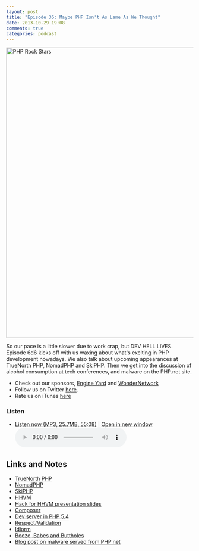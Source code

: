 ```yaml
---
layout: post
title: "Episode 36: Maybe PHP Isn't As Lame As We Thought"
date: 2013-10-29 19:08
comments: true
categories: podcast
---
```


<a href="http://www.flickr.com/photos/rbowen/2523296126/" title="PHP Rock Stars by RichardBowen, on Flickr"><img src="http://farm4.staticflickr.com/3157/2523296126_77affed9eb_b.jpg" width="1024" height="780" alt="PHP Rock Stars"></a>

So our pace is a little slower due to work crap, but DEV HELL LIVES. Episode 6d6 kicks off with us waxing about what's exciting in PHP development nowadays. We also talk about upcoming appearances at TrueNorth PHP, NomadPHP and SkiPHP. Then we get into the discussion of alcohol consumption at tech conferences, and malware on the PHP.net site.

* Check out our sponsors, [Engine Yard](http://www.engineyard.com/) and [WonderNetwork](https://wondernetwork.com/)
* Follow us on Twitter [here](https://twitter.com/dev_hell).
* Rate us on iTunes [here](http://itunes.apple.com/us/podcast/dev-hell/id489840699)

### Listen

* <a href="http://devhell.s3.amazonaws.com/ep36-64mono.mp3" rel="enclosure">Listen now (MP3, 25.7MB, 55:08)</a> | <a href="/player.html?ep36-64mono.mp3" target="player_win" class="audio-player-popup">Open in new window</a>    
    <audio controls src="http://devhell.s3.amazonaws.com/ep36-64mono.mp3">

## Links and Notes

* [TrueNorth PHP](http://truenorthphp.com/)
* [NomadPHP](http://nomadphp.com/)
* [SkiPHP](https://www.skiphp.com/)
* [HHVM](http://www.hhvm.com/)
* [Hack for HHVM presentation slides](http://www.slideshare.net/zerutreck/taking-php-seriously-keith-adams)
* [Composer](http://getcomposer.org/)
* [Dev server in PHP 5.4](http://php.net/manual/en/features.commandline.webserver.php)
* [Respect/Validation](http://documentup.com/Respect/Validation/)
* [Idiorm](http://idiorm.readthedocs.org/en/latest/)
* [Booze, Babes and Buttholes](http://www.littlehart.net/atthekeyboard/2013/10/14/booze-babes-and-buttholes/)
* [Blog post on malware served from PHP.net](http://php.net/archive/2013.php#id2013-10-24-2)